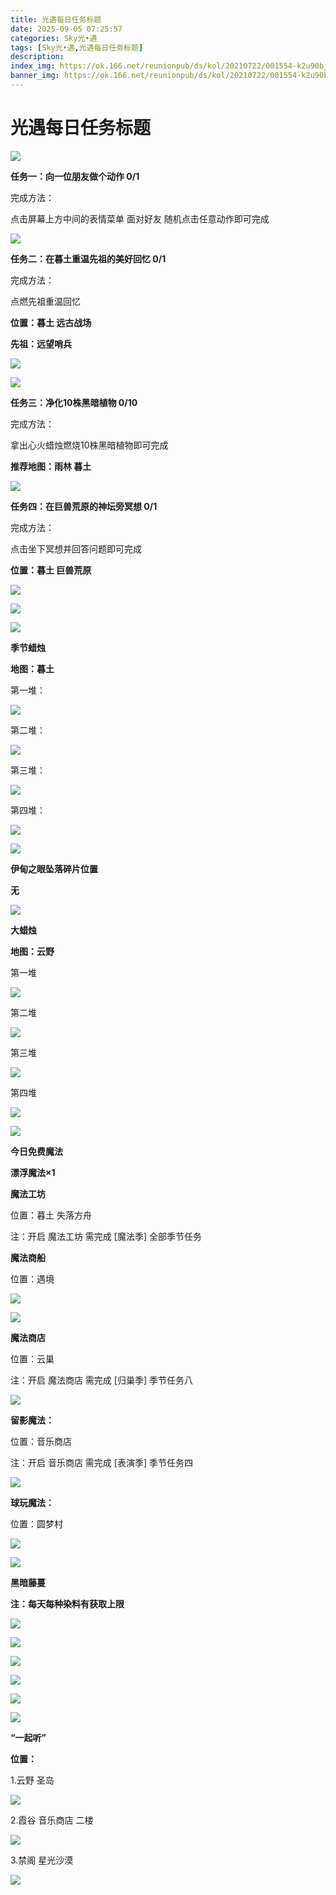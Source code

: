 ```yaml
---
title: 光遇每日任务标题
date: 2025-09-05 07:25:57
categories: Sky光•遇
tags: [Sky光•遇,光遇每日任务标题]
description: 
index_img: https://ok.166.net/reunionpub/ds/kol/20210722/001554-k2u90bj7ay.png?imageView&thumbnail=600x0&type=jpg
banner_img: https://ok.166.net/reunionpub/ds/kol/20210722/001554-k2u90bj7ay.png?imageView&thumbnail=600x0&type=jpg
---
```

# 光遇每日任务标题
![](https://img.166.net/reunionpub/1_kol_20250904_ee955748acb47622b3c73df79687fa8c.png)

**任务一：向一位朋友做个动作 0/1**

完成方法：

点击屏幕上方中间的表情菜单 面对好友 随机点击任意动作即可完成

![](https://img.166.net/reunionpub/1_kol_20250824_75e9ea5be224e87e558088e76d17f348.jpeg)

 **任务二：在暮土重温先祖的美好回忆 0/1**

完成方法：

点燃先祖重温回忆

 **位置：暮土 远古战场**

 **先祖：远望哨兵**

![](https://img.166.net/reunionpub/1_kol_20250904_2b0fe5cdcb36d26ad5de4dbdb1ade166.jpeg)

![](https://img.166.net/reunionpub/1_kol_20250904_a601f47ec90e22cc4e3b04add82c6dbd.jpeg)

 **任务三：净化10株黑暗植物 0/10**

完成方法：

拿出心火蜡烛燃烧10株黑暗植物即可完成

 **推荐地图：雨林 暮土**

![](https://img.166.net/reunionpub/1_kol_20250827_3add247ad0b00a25ad480d509974e630.jpeg)

 **任务四：在巨兽荒原的神坛旁冥想 0/1**

完成方法：

点击坐下冥想并回答问题即可完成

 **位置：暮土 巨兽荒原**

![](https://img.166.net/reunionpub/1_kol_20250805_468ee729b14ee3a8409680bbac0c2dab.jpeg)

![](https://img.166.net/reunionpub/1_kol_20250805_d374795e92c74e1107cdde72922ed7de.jpeg)

![](https://img.166.net/reunionpub/ds/kol_server/20240717/003917-8p704dsqv9.png)

 **季节蜡烛**

 **地图：暮土**

第一堆：

![](https://img.166.net/reunionpub/1_kol_20250805_5b5ef03892c3b611dc82b115d6e775d5.png)

第二堆：

![](https://img.166.net/reunionpub/1_kol_20250805_a6dbcf0d93adc29db33b3266e6d15324.png)

第三堆：

![](https://img.166.net/reunionpub/1_kol_20250805_72ddb6aa8b4bf573d92f886237d4722f.png)

第四堆：

![](https://img.166.net/reunionpub/1_kol_20250805_88c0403da55f40ab3bf347118358a069.jpeg)

**![](https://img.166.net/reunionpub/ds/kol_server/20240717/003917-8p704dsqv9.png)**

 **伊甸之眼坠落碎片位置**

 **无**

**![](https://img.166.net/reunionpub/ds/kol_server/20240717/003917-8p704dsqv9.png)**

 **大蜡烛**

 **地图：云野**

第一堆

![](https://img.166.net/reunionpub/1_kol_20250703_5a16dff37a40ff2bee04ba868c30a049.png)

第二堆

![](https://img.166.net/reunionpub/1_kol_20250703_72882ae9d12544a83482a78427b21526.png)

第三堆

![](https://img.166.net/reunionpub/1_kol_20250703_30baffa791373a321c2dbfe7bd70628a.png)

第四堆

![](https://img.166.net/reunionpub/1_kol_20250703_ba0bbd165bb68314356a72473b3cb6e2.png)

 **![](https://img.166.net/reunionpub/ds/kol/20231014/004048-gyt2imp830.png)**

 **今日免费魔法**

 **漂浮魔法×1**

 **魔法工坊**

位置：暮土 失落方舟

注：开启 魔法工坊 需完成 [魔法季] 全部季节任务

 **魔法商船**

位置：遇境

 **![](https://img.166.net/reunionpub/ds/kol/20231014/004605-qmuiowanf4.png)**

![](https://img.166.net/reunionpub/1_kol_20250703_06117fc2a94fb142292b2cb331956084.png)

 **魔法商店**

位置：云巢

注：开启 魔法商店 需完成 [归巢季] 季节任务八

![](https://img.166.net/reunionpub/1_kol_20250724_d2bd1afbe9dcfa2e1a3d1f5ee497ba3d.png)

 **留影魔法：**

位置：音乐商店

注：开启 音乐商店 需完成 [表演季] 季节任务四

![](https://img.166.net/reunionpub/1_kol_20250706_dcdb776a8894455e40eb780e90bbb1aa.png)

 **球玩魔法：**

位置：圆梦村

![](https://img.166.net/reunionpub/1_kol_20241114_fe7f834ee8d5f2e2abc828a14fa10870.png)

![](https://img.166.net/reunionpub/ds/kol_server/20240717/003917-8p704dsqv9.png)

 **黑暗藤蔓**

 **注：每天每种染料有获取上限**

![](https://img.166.net/reunionpub/1_kol_20250121_14691ccced7771ffbe27d81267e2161f.jpeg)

![](https://img.166.net/reunionpub/1_kol_20250128_67c9bcfa670ee5c1912f9c7b3acbf1c7.jpeg)

![](https://img.166.net/reunionpub/1_kol_20250204_575af0a72e62030571755b89b16f4bef.jpeg)

![](https://img.166.net/reunionpub/1_kol_20250204_d12ae75c06b13aca78e27961da7f2322.jpeg)

![](https://img.166.net/reunionpub/1_kol_20250305_f33485f7a7fb521bb2cb1323b37ce2a7.png)

![](https://img.166.net/reunionpub/ds/kol_server/20240717/003917-8p704dsqv9.png)

 **“一起听”**

 **位置：**

1.云野 圣岛

![](https://img.166.net/reunionpub/1_kol_20241114_d3ab2a60b74e81a2f1ca25e32a872077.jpeg)

2.霞谷 音乐商店 二楼

![](https://img.166.net/reunionpub/1_kol_20241114_c847c1ccc28766421e8613dde03b97b5.jpeg)

3.禁阁 星光沙漠

![](https://img.166.net/reunionpub/1_kol_20241114_b3ef53b52de5968f0c39b6831ceed2e1.png)

